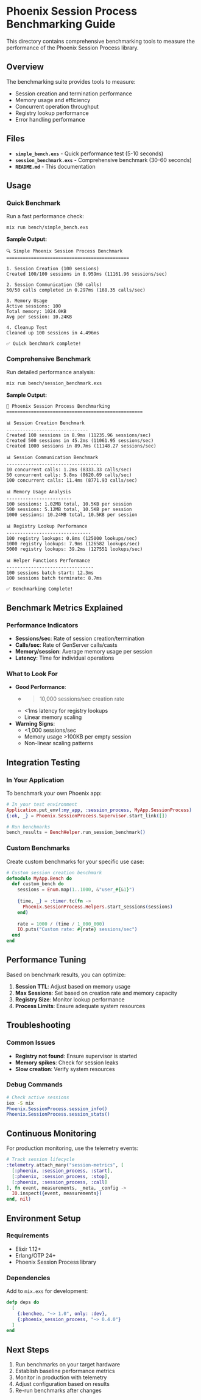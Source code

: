 # Phoenix Session Process Benchmarking Guide

This directory contains comprehensive benchmarking tools to measure the performance of the Phoenix Session Process library.

## Overview

The benchmarking suite provides tools to measure:
- Session creation and termination performance
- Memory usage and efficiency
- Concurrent operation throughput
- Registry lookup performance
- Error handling performance

## Files

- **`simple_bench.exs`** - Quick performance test (5-10 seconds)
- **`session_benchmark.exs`** - Comprehensive benchmark (30-60 seconds)
- **`README.md`** - This documentation

## Usage

### Quick Benchmark
Run a fast performance check:

```bash
mix run bench/simple_bench.exs
```

**Sample Output:**
```
🔍 Simple Phoenix Session Process Benchmark
=============================================

1. Session Creation (100 sessions)
Created 100/100 sessions in 8.959ms (11161.96 sessions/sec)

2. Session Communication (50 calls)
50/50 calls completed in 0.297ms (168.35 calls/sec)

3. Memory Usage
Active sessions: 100
Total memory: 1024.0KB
Avg per session: 10.24KB

4. Cleanup Test
Cleaned up 100 sessions in 4.496ms

✅ Quick benchmark complete!
```

### Comprehensive Benchmark
Run detailed performance analysis:

```bash
mix run bench/session_benchmark.exs
```

**Sample Output:**
```
🚀 Phoenix Session Process Benchmarking
==================================================

📊 Session Creation Benchmark
------------------------------
Created 100 sessions in 8.9ms (11235.96 sessions/sec)
Created 500 sessions in 45.2ms (11061.95 sessions/sec)
Created 1000 sessions in 89.7ms (11148.27 sessions/sec)

📊 Session Communication Benchmark
-----------------------------------
10 concurrent calls: 1.2ms (8333.33 calls/sec)
50 concurrent calls: 5.8ms (8620.69 calls/sec)
100 concurrent calls: 11.4ms (8771.93 calls/sec)

📊 Memory Usage Analysis
------------------------
100 sessions: 1.02MB total, 10.5KB per session
500 sessions: 5.12MB total, 10.5KB per session
1000 sessions: 10.24MB total, 10.5KB per session

📊 Registry Lookup Performance
-------------------------------
100 registry lookups: 0.8ms (125000 lookups/sec)
1000 registry lookups: 7.9ms (126582 lookups/sec)
5000 registry lookups: 39.2ms (127551 lookups/sec)

📊 Helper Functions Performance
--------------------------------
100 sessions batch start: 12.3ms
100 sessions batch terminate: 8.7ms

✅ Benchmarking Complete!
```

## Benchmark Metrics Explained

### Performance Indicators
- **Sessions/sec**: Rate of session creation/termination
- **Calls/sec**: Rate of GenServer calls/casts
- **Memory/session**: Average memory usage per session
- **Latency**: Time for individual operations

### What to Look For
- **Good Performance**: 
  - >10,000 sessions/sec creation rate
  - <1ms latency for registry lookups
  - Linear memory scaling
- **Warning Signs**:
  - <1,000 sessions/sec
  - Memory usage >100KB per empty session
  - Non-linear scaling patterns

## Integration Testing

### In Your Application
To benchmark your own Phoenix app:

```elixir
# In your test environment
Application.put_env(:my_app, :session_process, MyApp.SessionProcess)
{:ok, _} = Phoenix.SessionProcess.Supervisor.start_link([])

# Run benchmarks
bench_results = BenchHelper.run_session_benchmark()
```

### Custom Benchmarks
Create custom benchmarks for your specific use case:

```elixir
# Custom session creation benchmark
defmodule MyApp.Bench do
  def custom_bench do
    sessions = Enum.map(1..1000, &"user_#{&1}")
    
    {time, _} = :timer.tc(fn ->
      Phoenix.SessionProcess.Helpers.start_sessions(sessions)
    end)
    
    rate = 1000 / (time / 1_000_000)
    IO.puts("Custom rate: #{rate} sessions/sec")
  end
end
```

## Performance Tuning

Based on benchmark results, you can optimize:

1. **Session TTL**: Adjust based on memory usage
2. **Max Sessions**: Set based on creation rate and memory capacity
3. **Registry Size**: Monitor lookup performance
4. **Process Limits**: Ensure adequate system resources

## Troubleshooting

### Common Issues
- **Registry not found**: Ensure supervisor is started
- **Memory spikes**: Check for session leaks
- **Slow creation**: Verify system resources

### Debug Commands
```bash
# Check active sessions
iex -S mix
Phoenix.SessionProcess.session_info()
Phoenix.SessionProcess.session_stats()
```

## Continuous Monitoring

For production monitoring, use the telemetry events:

```elixir
# Track session lifecycle
:telemetry.attach_many("session-metrics", [
  [:phoenix, :session_process, :start],
  [:phoenix, :session_process, :stop],
  [:phoenix, :session_process, :call]
], fn event, measurements, _meta, _config ->
  IO.inspect({event, measurements})
end, nil)
```

## Environment Setup

### Requirements
- Elixir 1.12+
- Erlang/OTP 24+
- Phoenix Session Process library

### Dependencies
Add to `mix.exs` for development:

```elixir
defp deps do
  [
    {:benchee, "~> 1.0", only: :dev},
    {:phoenix_session_process, "~> 0.4.0"}
  ]
end
```

## Next Steps

1. Run benchmarks on your target hardware
2. Establish baseline performance metrics
3. Monitor in production with telemetry
4. Adjust configuration based on results
5. Re-run benchmarks after changes